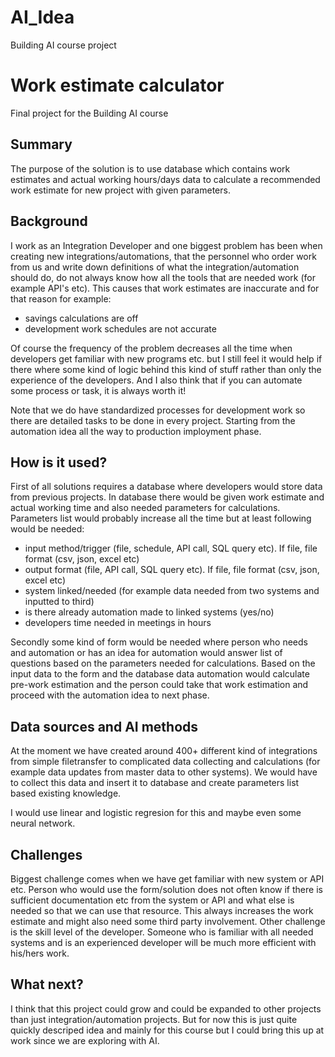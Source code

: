 # AI_Idea
Building AI course project

# Work estimate calculator

Final project for the Building AI course

## Summary

The purpose of the solution is to use database which contains work estimates and actual working hours/days data to calculate a recommended work estimate for new project with given parameters. 


## Background

I work as an Integration Developer and one biggest problem has been when creating new integrations/automations, that the personnel who order work from us and write down definitions of what the integration/automation should do, do not always know how all the tools that are needed work (for example API's etc). This causes that work estimates are inaccurate and for that reason for example:
* savings calculations are off
* development work schedules are not accurate

Of course the frequency of the problem decreases all the time when developers get familiar with new programs etc. but I still feel it would help if there where some kind of logic behind this kind of stuff rather than only the experience of the developers. And I also think that if you can automate some process or task, it is always worth it!

Note that we do have standardized processes for development work so there are detailed tasks to be done in every project. Starting from the automation idea all the way to production imployment phase. 


## How is it used?

First of all solutions requires a database where developers would store data from previous projects. In database there would be given work estimate and actual working time and also needed parameters for calculations. Parameters list would probably increase all the time but at least following would be needed: 
* input method/trigger (file, schedule, API call, SQL query etc). If file, file format (csv, json, excel etc)
* output format (file, API call, SQL query etc). If file, file format (csv, json, excel etc)
* system linked/needed (for example data needed from two systems and inputted to third)
* is there already automation made to linked systems (yes/no)
* developers time needed in meetings in hours

Secondly some kind of form would be needed where person who needs and automation or has an idea for automation would answer list of questions based on the parameters needed for calculations. Based on the input data to the form and the database data automation would calculate pre-work estimation and the person could take that work estimation and proceed with the automation idea to next phase. 


## Data sources and AI methods

At the moment we have created around 400+ different kind of integrations from simple filetransfer to complicated data collecting and calculations (for example data updates from master data to other systems). We would have to collect this data and insert it to database and create parameters list based existing knowledge. 

I would use linear and logistic regresion for this and maybe even some neural network. 


## Challenges

Biggest challenge comes when we have get familiar with new system or API etc. Person who would use the form/solution does not often know if there is sufficient documentation etc from the system or API and what else is needed so that we can use that resource. This always increases the work estimate and might also need some third party involvement. Other challenge is the skill level of the developer. Someone who is familiar with all needed systems and is an experienced developer will be much more efficient with his/hers work. 

## What next?

I think that this project could grow and could be expanded to other projects than just integration/automation projects. But for now this is just quite quickly descriped idea and mainly for this course but I could bring this up at work since we are exploring with AI.

